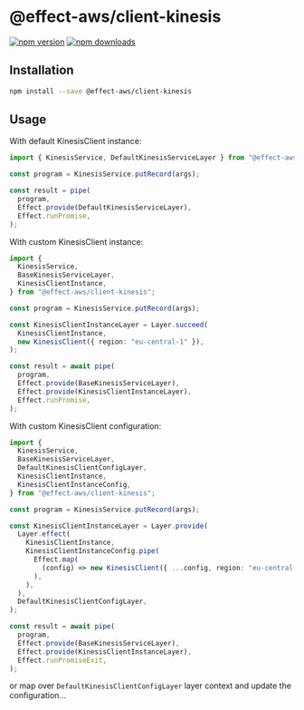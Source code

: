 # @effect-aws/client-kinesis

[![npm version](https://img.shields.io/npm/v/%40effect-aws%2Fclient-kinesis?color=brightgreen&label=npm%20package)](https://www.npmjs.com/package/@effect-aws/client-kinesis)
[![npm downloads](https://img.shields.io/npm/dm/%40effect-aws%2Fclient-kinesis)](https://www.npmjs.com/package/@effect-aws/client-kinesis)

## Installation

```bash
npm install --save @effect-aws/client-kinesis
```

## Usage

With default KinesisClient instance:

```typescript
import { KinesisService, DefaultKinesisServiceLayer } from "@effect-aws/client-kinesis";

const program = KinesisService.putRecord(args);

const result = pipe(
  program,
  Effect.provide(DefaultKinesisServiceLayer),
  Effect.runPromise,
);
```

With custom KinesisClient instance:

```typescript
import {
  KinesisService,
  BaseKinesisServiceLayer,
  KinesisClientInstance,
} from "@effect-aws/client-kinesis";

const program = KinesisService.putRecord(args);

const KinesisClientInstanceLayer = Layer.succeed(
  KinesisClientInstance,
  new KinesisClient({ region: "eu-central-1" }),
);

const result = await pipe(
  program,
  Effect.provide(BaseKinesisServiceLayer),
  Effect.provide(KinesisClientInstanceLayer),
  Effect.runPromise,
);
```

With custom KinesisClient configuration:

```typescript
import {
  KinesisService,
  BaseKinesisServiceLayer,
  DefaultKinesisClientConfigLayer,
  KinesisClientInstance,
  KinesisClientInstanceConfig,
} from "@effect-aws/client-kinesis";

const program = KinesisService.putRecord(args);

const KinesisClientInstanceLayer = Layer.provide(
  Layer.effect(
    KinesisClientInstance,
    KinesisClientInstanceConfig.pipe(
      Effect.map(
        (config) => new KinesisClient({ ...config, region: "eu-central-1" }),
      ),
    ),
  ),
  DefaultKinesisClientConfigLayer,
);

const result = await pipe(
  program,
  Effect.provide(BaseKinesisServiceLayer),
  Effect.provide(KinesisClientInstanceLayer),
  Effect.runPromiseExit,
);
```

or map over `DefaultKinesisClientConfigLayer` layer context and update the configuration...
